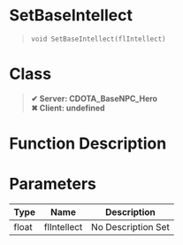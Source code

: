 # SetBaseIntellect
> `void SetBaseIntellect(flIntellect)`
# Class
> __✔ Server: CDOTA_BaseNPC_Hero__  
> __✖ Client: undefined__  
# Function Description

# Parameters
Type|Name|Description
--|--|--
float|flIntellect|No Description Set

